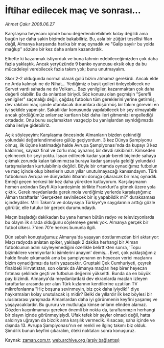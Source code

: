 # İftihar edilecek maç ve sonrası...

*Ahmet Çakır 2008.06.27*

<tr><td class="metin" colspan="2" style="padding-top: 20px; padding-left: 5px; padding-right: 10px;">Karşılaşma heyecanı içinde bunu değerlendirebilmek kolay değildi ama bugün işe daha sakin biçimde bakabiliriz. Bu, asla bir züğürt tesellisi filan değil, Almanya karşısında harika bir maç oynadık ve "Galip sayılır bu yolda mağlup" sözüne bir kez daha anlam kazandırdık.</td></tr><tr><td class="metin" colspan="2" style="padding-top: 20px; padding-left: 5px; padding-right: 10px;"><p>Elbette ki kazanmak istiyorduk ve buna tahmin edebileceğimizden çok daha fazla yaklaştık. Ancak yeryüzünde 9 banko oyuncusu eksik olup da bu mücadeleyi verebilecek fazla takım yok; bunu unutmayalım.
<p>Skor 2-2 olduğunda normal olarak golü bizim atmamız gerekirdi. Ancak elde ne Arda kalmıştı ne de Nihat... Yediğimiz o basit golleri önleyebilecek ne Servet vardı sahada ne de Volkan... Bazı yenilgiler, kazanmaktan çok daha değerli olabilir. Bu da onlardan biriydi. Söz konusu olan geçmişin "Şerefli yenilgiler" saçmalığı değil, çağdaş futbolun tüm gereklerini yerine getirmiş, dev rakibini maç içinde utanılacak durumlara düşürmüş bir takım görevini en iyi şekilde yapmıştır. Sakatlıklar konusunda yapılabilecek bir şey olmayabilir ancak gördüğümüz anlamsız kartların bizi daha ileri gitmemizi engellediği ortadadır. Onu bunu suçlamaktan vazgeçip bu yanlışlardan sıyrıldığımızda daha ileriye gidebiliriz.
<p>Açık söyleyeyim: Karşılaşma öncesinde Almanların bizden çekindiği yolundaki değerlendirmelere gülüp geçiyordum. 3 kez Dünya Şampiyonu olmuş, ilk üçüne katılmadığı halde Avrupa Şampiyonası'nda da kupayı 3 kez kaldırmış, sayısız final ve zorlu maç oynamış bir devdi rakibimiz. Kimseden çekinecek bir şeyi yoktu. İsyan edilecek kadar yaralı-bereli biçimde sahaya çıkmak zorunda kalan takımımızsa buraya kadar şansıyla geldiği yolundaki tartışmalardan kurtulabilmiş değildi. Böyle bir ortamda oynadığımız futbolun ve maç içinde olup bitenlerin uzun yıllar unutulmayacağı kanısındayım. Türk futbolunun Avrupa ve dünyadaki itibarını doruğa çıkaracak bir maç oynadık. Emeği geçen herkesi bir kez daha yürekten kutluyorum. Karşılaşmanın hemen ardından Seyfi Alp kardeşimle birlikte Frankfurt'a gitmek üzere yola çıktık. Gerek meydanlarda gerek mola verdiğimiz yerlerde karşılaştığımız Alman taraftarlar 'Gerçekten sevinilecek bir iş yapabildik mi?' duraksaması içindeydiler. Milli Takım'a ve dolayısıyla Türkiye'ye saygılarının arttığı gözle görülür, elle tutulur bir gerçek durumundaydı.
<p>Maçın başladığı dakikadan bu yana hemen bütün radyo ve televizyonlarda bu olayın ilk sırada olduğunu söylemeye gerek yok. Almanya gerçek bir futbol ülkesi. 7'den 70'e herkes bununla ilgili.
<p>Dün sabah konuştuğumuz Almanya'da yaşayan dostlarımızdan biri aktarıyor: Maçı radyoda anlatan spiker, yaklaşık 2 dakika herhangi bir Alman futbolcunun adını söyleyemediğini özellikle belirttikten sonra, 'Topu bizimkilere vermiyorlar ki isimlerini anayım' demiş... Evet, çok yaklaştığımız halde finale çıkamadık ama bu şampiyonanın en heyecan verici maçlarını bizim oynadığımızı da tarih yazacaktır. Gruptaki Çek Cumhuriyeti, çeyrek finaldeki Hırvatistan, son olarak da Almanya maçları hep birer heyecan fırtınası şeklinde geçti ve futbolun değerini yükseltti. Bunda da en büyük pay bizimdi. Almanya'da meydanlardaki dev ekranlarda maçları izleyen taraftarlar arasında yer alan Türk kızlarının kendilerine uzatılan TV mikrofonlarına "Hiç boşuna sevinmeyin, biz çok daha iyiydik!" diye haykırmaları kolay unutulacak iş midir? Belki de yıllardır ilk kez böylesi bir uluslararası yarışmada Almanlardan daha iyi görünmenin keyfini yaşamış ve yaşayacaklardır. Bu gururu ve mutluluğu kimse onların elinden alamaz. Gözden kaçırılmaması gereken önemli bir nokta da, taraftarımızın herhangi bir olayın içinde görünmeyişiydi. Ufak tefek bir şeyler olmadı değil, hatta saldırıya uğrayan da bizdik ama karşılık vermedik. Kısacası, saha içinde ve dışında 13. Avrupa Şampiyonası'nın en renkli ve ilginç takımı biz olduk. Şimdilik bunun keyfini çıkaralım, öteki noktaları sonra konuşuruz.<br/></p></p></p></p></p></td></tr>

Kaynak: [zaman.com.tr](http://zaman.com.tr/yazar.do?yazino=707156), [web.archive.org (arşiv bağlantısı)](http://web.archive.org/web/20080714140053/http://www.zaman.com.tr:80/yazar.do?yazino=707156)
